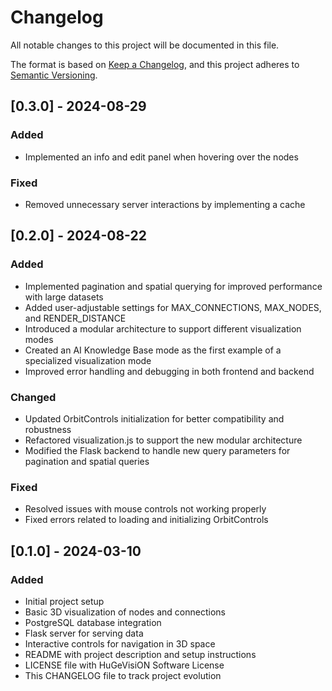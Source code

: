 # Changelog
All notable changes to this project will be documented in this file.

The format is based on [Keep a Changelog](https://keepachangelog.com/en/1.0.0/),
and this project adheres to [Semantic Versioning](https://semver.org/spec/v2.0.0.html).

## [0.3.0] - 2024-08-29
### Added
- Implemented an info and edit panel when hovering over the nodes

### Fixed
- Removed unnecessary server interactions by implementing a cache

## [0.2.0] - 2024-08-22
### Added
- Implemented pagination and spatial querying for improved performance with large datasets
- Added user-adjustable settings for MAX_CONNECTIONS, MAX_NODES, and RENDER_DISTANCE
- Introduced a modular architecture to support different visualization modes
- Created an AI Knowledge Base mode as the first example of a specialized visualization mode
- Improved error handling and debugging in both frontend and backend

### Changed
- Updated OrbitControls initialization for better compatibility and robustness
- Refactored visualization.js to support the new modular architecture
- Modified the Flask backend to handle new query parameters for pagination and spatial queries

### Fixed
- Resolved issues with mouse controls not working properly
- Fixed errors related to loading and initializing OrbitControls

## [0.1.0] - 2024-03-10
### Added
- Initial project setup
- Basic 3D visualization of nodes and connections
- PostgreSQL database integration
- Flask server for serving data
- Interactive controls for navigation in 3D space
- README with project description and setup instructions
- LICENSE file with HuGeVisiON Software License
- This CHANGELOG file to track project evolution
